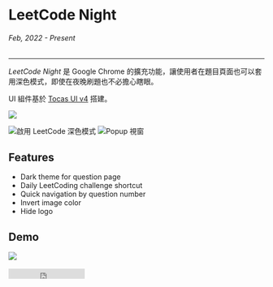 # LeetCode Night
###### Feb, 2022 - Present
---

*LeetCode Night* 是 Google Chrome 的擴充功能，讓使用者在題目頁面也可以套用深色模式，即使在夜晚刷題也不必擔心瞎眼。

UI 組件基於 [Tocas UI v4](https://v4.tocas-ui.com/) 搭建。

![](~@/assets/img/article/leetcode-night/banner.png)


![啟用 LeetCode 深色模式](~@/assets/img/article/leetcode-night/1.png)
![Popup 視窗](~@/assets/img/article/leetcode-night/2.png)



## Features

- Dark theme for question page
- Daily LeetCoding challenge shortcut
- Quick navigation by question number
- Invert image color
- Hide logo

## Demo

<a href="https://chrome.google.com/webstore/detail/leetcode-night/aaokgipfeeeciodnffigjfiafledhcii" target="_blank">
  <img src="https://storage.googleapis.com/web-dev-uploads/image/WlD8wC6g8khYWPJUsQceQkhXSlv1/UV4C4ybeBTsZt43U4xis.png" />
</a>

<br/>
<br/>

<iframe src="https://ghbtns.com/github-btn.html?user=ngseke&repo=leetcode-night&type=star&count=false" frameborder="0" scrolling="0" width="150" height="20"></iframe>
